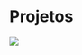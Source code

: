 # Projetos

<a href="../../README.md"><img src="https://img.shields.io/badge/-Voltar%20ao%20in%C3%ADcio-green?style=for-the-badge&color=fc6f03"/></a>
